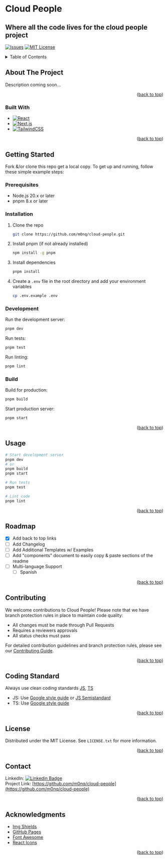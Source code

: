 # Cloud People

## Where all the code lives for the cloud people project

<!-- PROJECT SHIELDS -->
<!--
*** I'm using markdown "reference style" links for readability.
*** Reference links are enclosed in brackets [ ] instead of parentheses ( ).
*** See the bottom of this document for the declaration of the reference variables
*** for contributors-url, forks-url, etc. This is an optional, concise syntax you may use.
*** https://www.markdownguide.org/basic-syntax/#reference-style-links
-->

[//]: # '[![Contributors][contributors-shield]][contributors-url]'
[//]: # '[![Forks][forks-shield]][forks-url]'
[//]: # '[![Stargazers][stars-shield]][stars-url]'

[![Issues][issues-shield]][issues-url] [![MIT License][license-shield]][license-url]

[//]: # '[![LinkedIn][linkedin-shield]][linkedin-url]'

<!-- PROJECT LOGO -->

[//]: # '<br />'
[//]: # '<div align="center">'
[//]: # '  <a href="https://github.com/othneildrew/Best-README-Template">'
[//]: # '    <img src="images/logo.png" alt="Logo" width="80" height="80">'
[//]: # '  </a>'
[//]: #
[//]: # '<h3 align="center">Best-README-Template</h3>'
[//]: #
[//]: # '  <p align="center">'
[//]: # '    An awesome README template to jumpstart your projects!'
[//]: # '    <br />'
[//]: # '    <a href="https://github.com/othneildrew/Best-README-Template"><strong>Explore the docs »</strong></a>'
[//]: # '    <br />'
[//]: # '    <br />'
[//]: # '    <a href="https://github.com/othneildrew/Best-README-Template">View Demo</a>'
[//]: # '    ·'
[//]: # '    <a href="https://github.com/othneildrew/Best-README-Template/issues">Report Bug</a>'
[//]: # '    ·'
[//]: # '    <a href="https://github.com/othneildrew/Best-README-Template/issues">Request Feature</a>'
[//]: # '  </p>'
[//]: # '</div>'

<!-- TABLE OF CONTENTS -->
<details>
  <summary>Table of Contents</summary>
  <ol>
    <li>
      <a href="#about-the-project">About The Project</a>
      <ul>
        <li><a href="#built-with">Built With</a></li>
      </ul>
    </li>
    <li>
      <a href="#getting-started">Getting Started</a>
      <ul>
        <li><a href="#prerequisites">Prerequisites</a></li>
        <li><a href="#installation">Installation</a></li>
      </ul>
    </li>
    <li><a href="#usage">Usage</a></li>
    <li><a href="#roadmap">Roadmap</a></li>
    <li><a href="#contributing">Contributing</a></li>
    <li><a href="#license">License</a></li>
    <li><a href="#contact">Contact</a></li>
    <li><a href="#acknowledgments">Acknowledgments</a></li>
  </ol>
</details>

<!-- ABOUT THE PROJECT -->

## About The Project

[//]: # '[![Product Name Screen Shot][product-screenshot]](https://example.com)'

Description coming soon...

<p align="right">(<a href="#readme-top">back to top</a>)</p>

### Built With

- [![React][React.js]][React-url]
- [![Next.js][Next.js]][Next-url]
- [![TailwindCSS][TailwindCSS]][Tailwind-url]

<p align="right">(<a href="#readme-top">back to top</a>)</p>

<!-- GETTING STARTED -->

## Getting Started

Fork &/or clone this repo get a local copy. To get up and running, follow these simple example steps:

### Prerequisites

- Node.js 20.x or later
- pnpm 8.x or later

### Installation

1. Clone the repo

    ```sh
    git clone https://github.com/m0nq/cloud-people.git
    ```

2. Install pnpm (if not already installed)

    ```sh
    npm install -g pnpm
    ```

3. Install dependencies

    ```sh
    pnpm install
    ```

4. Create a `.env` file in the root directory and add your environment variables
    ```sh
    cp .env.example .env
    ```

### Development

Run the development server:

```sh
pnpm dev
```

Run tests:

```sh
pnpm test
```

Run linting:

```sh
pnpm lint
```

### Build

Build for production:

```sh
pnpm build
```

Start production server:

```sh
pnpm start
```

<p align="right">(<a href="#readme-top">back to top</a>)</p>

<!-- USAGE EXAMPLES -->

## Usage

```sh
# Start development server
pnpm dev
# or
pnpm build
pnpm start
```

```sh
# Run tests
pnpm test
```

```sh
# Lint code
pnpm lint
```

[//]: # 'Use this space to show useful examples of how a project can be used. Additional screenshots, code examples and demos'
[//]: # 'work well in this space. You may also link to more resources.'
[//]: # '_For more examples, please refer to the [Documentation](https://example.com)_'

<p align="right">(<a href="#readme-top">back to top</a>)</p>

<!-- ROADMAP -->

## Roadmap

- [x] Add back to top links
- [ ] Add Changelog
- [ ] Add Additional Templates w/ Examples
- [ ] Add "components" document to easily copy & paste sections of the readme
- [ ] Multi-language Support
    - [ ] Spanish

[//]: # 'See the [open issues](https://github.com/othneildrew/Best-README-Template/issues) for a full list of proposed features ('
[//]: # 'and known issues).'

<p align="right">(<a href="#readme-top">back to top</a>)</p>

<!-- CONTRIBUTING -->

## Contributing

We welcome contributions to Cloud People! Please note that we have branch protection rules in place to maintain code quality:

- All changes must be made through Pull Requests
- Requires a reviewers approvals
- All status checks must pass

For detailed contribution guidelines and branch protection rules, please see our [Contributing Guide](docs/CONTRIBUTING.md).

<p align="right">(<a href="#readme-top">back to top</a>)</p>

<!-- CODE STANDARD -->

## Coding Standard

Always use clean coding standards [JS](https://github.com/ryanmcdermott/clean-code-javascript), [TS](https://github.com/labs42io/clean-code-typescript)

- JS: Use [Google style guide](https://google.github.io/styleguide/jsguide.html) or [JS Semistandard](https://github.com/standard/semistandard)
- TS: Use [Google style guide](https://google.github.io/styleguide/tsguide.html)

<p align="right">(<a href="#readme-top">back to top</a>)</p>

<!-- LICENSE -->

## License

Distributed under the MIT License. See `LICENSE.txt` for more information.

<p align="right">(<a href="#readme-top">back to top</a>)</p>

<!-- CONTACT -->

## Contact

[//]: # 'Your Name - [@your_twitter](https://twitter.com/your_username) - email@example.com'

LinkedIn:
[![Linkedin Badge](https://img.shields.io/badge/-Monk%20Wellington-blue?style=flat&logo=Linkedin&logoColor=white)](https://linked.com/in/monkwellington)  
Project Link: [https://github.com/m0nq/cloud-people](https://github.com/m0nq/cloud-people)

<p align="right">(<a href="#readme-top">back to top</a>)</p>

<!-- ACKNOWLEDGMENTS -->

## Acknowledgments

[//]: # "Use this space to list resources you find helpful and would like to give credit to. I've included a few of my favorites"
[//]: # 'to kick things off!'
[//]: # '* [Choose an Open Source License](https://choosealicense.com)'
[//]: # '* [GitHub Emoji Cheat Sheet](https://www.webpagefx.com/tools/emoji-cheat-sheet)'
[//]: # "* [Malven's Flexbox Cheatsheet](https://flexbox.malven.co/)"
[//]: # "* [Malven's Grid Cheatsheet](https://grid.malven.co/)"

- [Img Shields](https://shields.io)
- [GitHub Pages](https://pages.github.com)
- [Font Awesome](https://fontawesome.com)
- [React Icons](https://react-icons.github.io/react-icons/search)

<p align="right">(<a href="#readme-top">back to top</a>)</p>

<!-- MARKDOWN LINKS & IMAGES -->
<!-- https://www.markdownguide.org/basic-syntax/#reference-style-links -->

[contributors-shield]: https://img.shields.io/github/contributors/othneildrew/Best-README-Template.svg?style=for-the-badge
[contributors-url]: https://github.com/m0nq/cloud-people/graphs/contributors
[forks-shield]: https://img.shields.io/github/forks/othneildrew/Best-README-Template.svg?style=for-the-badge
[forks-url]: https://github.com/m0nq/cloud-people/forks
[stars-shield]: https://img.shields.io/github/stars/othneildrew/Best-README-Template.svg?style=for-the-badge
[stars-url]: https://github.com/m0nq/cloud-people/graphs/stargazers
[issues-shield]: https://img.shields.io/github/issues/m0nq/cloud-people.svg?style=for-the-badge
[issues-url]: https://github.com/m0nq/cloud-people/issues
[license-shield]: https://img.shields.io/github/license/othneildrew/Best-README-Template.svg?style=for-the-badge
[license-url]: https://github.com/m0nq/cloud-people/blob/master/LICENSE
[linkedin-shield]: https://img.shields.io/badge/-LinkedIn-black.svg?style=for-the-badge&logo=linkedin&colorB=555
[linkedin-url]: https://linkedin.com/in/monkwellington
[product-screenshot]: images/screenshot.png
[Next.js]: https://img.shields.io/badge/next.js-000000?style=for-the-badge&logo=nextdotjs&logoColor=white
[Next-url]: https://nextjs.org/
[React.js]: https://img.shields.io/badge/React-20232A?style=for-the-badge&logo=react&logoColor=61DAFB
[React-url]: https://reactjs.org/
[TailwindCSS]: https://img.shields.io/badge/Tailwind-20232A?style=for-the-badge&logo=tailwindcss&logoColor=61DAFB
[Tailwind-url]: https://tailwindcss.com/
